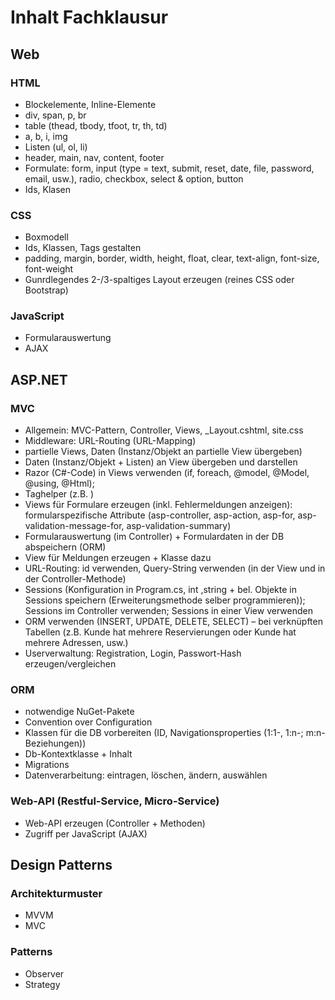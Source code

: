 # Inhalt Fachklausur

## Web
### HTML
- Blockelemente, Inline-Elemente
- div, span, p, br
- table (thead, tbody, tfoot, tr, th, td)
- a, b, i, img
- Listen (ul, ol, li)
- header, main, nav, content, footer
- Formulate: form, input (type = text, submit, reset, date, file, password, email, usw.), radio, checkbox, select & option, button
- Ids, Klasen

### CSS
- Boxmodell
- Ids, Klassen, Tags gestalten
- padding, margin, border, width, height, float, clear, text-align, font-size, font-weight
- Gunrdlegendes 2-/3-spaltiges Layout erzeugen (reines CSS oder Bootstrap)

### JavaScript
- Formularauswertung
- AJAX

## ASP.NET
### MVC
- Allgemein: MVC-Pattern, Controller, Views, _Layout.cshtml, site.css
- Middleware: URL-Routing (URL-Mapping)
- partielle Views, Daten (Instanz/Objekt an partielle View übergeben)
- Daten (Instanz/Objekt + Listen) an View übergeben und darstellen
- Razor (C#-Code) in Views verwenden (if, foreach, @model, @Model, @using, @Html);
- Taghelper (z.B. <partial>)
- Views für Formulare erzeugen (inkl. Fehlermeldungen anzeigen): formularspezifische Attribute (asp-controller, asp-action, asp-for, asp-validation-message-for, asp-validation-summary)
- Formularauswertung (im Controller) + Formulardaten in der DB abspeichern (ORM) 
- View für Meldungen erzeugen + Klasse dazu
- URL-Routing: id verwenden, Query-String verwenden (in der View und in der Controller-Methode)
- Sessions (Konfiguration in Program.cs, int ,string + bel. Objekte in Sessions speichern (Erweiterungsmethode selber programmieren)); Sessions im Controller verwenden; Sessions in einer View verwenden
- ORM verwenden (INSERT, UPDATE, DELETE, SELECT) – bei verknüpften Tabellen (z.B. Kunde hat mehrere Reservierungen oder Kunde hat mehrere Adressen, usw.)
- Userverwaltung: Registration, Login, Passwort-Hash erzeugen/vergleichen

### ORM
- notwendige NuGet-Pakete
- Convention over Configuration
- Klassen für die DB vorbereiten (ID, Navigationsproperties (1:1-, 1:n-; m:n-Beziehungen))
- Db-Kontextklasse + Inhalt
- Migrations
- Datenverarbeitung: eintragen, löschen, ändern, auswählen

### Web-API (Restful-Service, Micro-Service)
- Web-API erzeugen (Controller + Methoden)
- Zugriff per JavaScript (AJAX)

## Design Patterns
### Architekturmuster
- MVVM
- MVC

### Patterns
- Observer
- Strategy